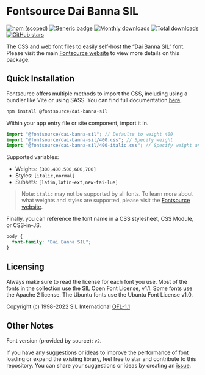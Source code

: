 # Fontsource Dai Banna SIL

[![npm (scoped)](https://img.shields.io/npm/v/@fontsource/dai-banna-sil?color=brightgreen)](https://www.npmjs.com/package/@fontsource/dai-banna-sil) [![Generic badge](https://img.shields.io/badge/fontsource-passing-brightgreen)](https://github.com/fontsource/fontsource) [![Monthly downloads](https://badgen.net/npm/dm/@fontsource/dai-banna-sil)](https://github.com/fontsource/fontsource) [![Total downloads](https://badgen.net/npm/dt/@fontsource/dai-banna-sil)](https://github.com/fontsource/fontsource) [![GitHub stars](https://img.shields.io/github/stars/fontsource/fontsource.svg?style=social&label=Star)](https://github.com/fontsource/fontsource/stargazers)

The CSS and web font files to easily self-host the “Dai Banna SIL” font. Please visit the main [Fontsource website](https://fontsource.org/fonts/dai-banna-sil) to view more details on this package.

## Quick Installation

Fontsource offers multiple methods to import the CSS, including using a bundler like Vite or using SASS. You can find full documentation [here](https://fontsource.org/docs/getting-started/introduction).

```javascript
npm install @fontsource/dai-banna-sil
```

Within your app entry file or site component, import it in.

```javascript
import "@fontsource/dai-banna-sil"; // Defaults to weight 400
import "@fontsource/dai-banna-sil/400.css"; // Specify weight
import "@fontsource/dai-banna-sil/400-italic.css"; // Specify weight and style
```

Supported variables:
- Weights: `[300,400,500,600,700]`
- Styles: `[italic,normal]`
- Subsets: `[latin,latin-ext,new-tai-lue]`

> Note: `italic` may not be supported by all fonts. To learn more about what weights and styles are supported, please visit the [Fontsource website](https://fontsource.org/fonts/dai-banna-sil).

Finally, you can reference the font name in a CSS stylesheet, CSS Module, or CSS-in-JS.

```css
body {
  font-family: "Dai Banna SIL";
}
```

## Licensing
Always make sure to read the license for each font you use. Most of the fonts in the collection use the SIL Open Font License, v1.1. Some fonts use the Apache 2 license. The Ubuntu fonts use the Ubuntu Font License v1.0.

Copyright (c) 1998-2022 SIL International
[OFL-1.1](https://openfontlicense.org)

## Other Notes
Font version (provided by source): `v2`.

If you have any suggestions or ideas to improve the performance of font loading or expand the existing library, feel free to star and contribute to this repository. You can share your suggestions or ideas by creating an [issue](https://github.com/fontsource/fontsource/issues).